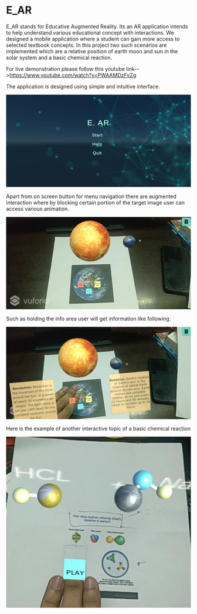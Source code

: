 # E_AR
E_AR stands for Educative Augmented Reality. Its an AR application intends to help understand various educational concept with interactions. We designed a mobile application where a student can gain more access to selected textbook concepts. In this project two such scenarios are implemented which are a relative position of 
earth moon and sun in the solar system and a basic chemical reaction. 

For live demonstration please follow this youtube link-->https://www.youtube.com/watch?v=PWAAMDzFvZg 

The application is designed using simple and intuitive interface. 

![alt text](https://github.com/Shahir47/E_AR/blob/0e6504f11ec207efc4dad69d2d95f339d4dead71/Screenshot_20220102-095715.jpg)

Apart from on screen button for menu navigation there are augmented interaction where by blocking certain portion of the target image user can access various 
animation. 

![alt text](https://github.com/Shahir47/E_AR/blob/37f7b3a1512d74cadffbf7304acc5804ab2c1828/Screenshot_20220102-095806.jpg)

Such as holding the info area user will get information like following. 

![alt text](https://github.com/Shahir47/E_AR/blob/37f7b3a1512d74cadffbf7304acc5804ab2c1828/Screenshot_20220102-095819.jpg)

Here is the example of another interactive topic of a basic chemical reaction

![alt text](https://github.com/Shahir47/E_AR/blob/909e0f0ae3b30ed2e948e90bb89777b0b9615826/Screenshot_177.png)


